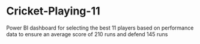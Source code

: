 # Cricket-Playing-11
Power BI dashboard for selecting the best 11 players based on performance data to ensure an average score of 210 runs and defend 145 runs
